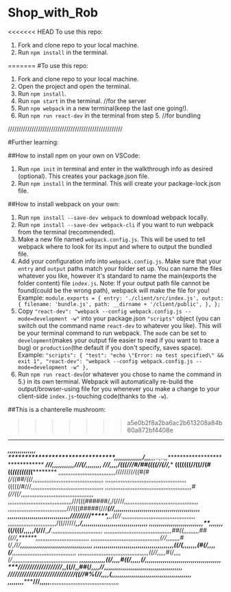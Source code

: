 # Shop_with_Rob

<<<<<<< HEAD
To use this repo:

1. Fork and clone repo to your local machine.
2. Run `npm install` in the terminal.

=======
#To use this repo:

1. Fork and clone repo to your local machine.
2. Open the project and open the terminal.
3. Run `npm install`.
4. Run `npm start` in the terminal. //for the server
5. Run `npm webpack` in a new terminal(keep the last one going!).
7. Run `npm run react-dev` in the terminal from step 5. //for bundling

/////////////////////////////////////////////////////

#Further learning:

##How to install npm on your own on VSCode:
1. Run `npm init` in terminal and enter in the walkthrough info as desired (optional). This creates your package.json file.
2. Run `npm install` in the terminal. This will create your package-lock.json file.

##How to install webpack on your own:
1. Run `npm install --save-dev webpack` to download webpack locally.
2. Run `npm install --save-dev webpack-cli` if you want to run webpack from the terminal (recommended).
3. Make a new file named `webpack.config.js`. This will be used to tell webpack where to look for its input and where to output the bundled file.
4. Add your configuration info into `webpack.config.js`. Make sure that your `entry` and `output` paths match your folder set up. You can name the files whatever you like, however it's standard to name the main(exports the folder content) file `index.js`. Note: If your output path file cannot be found(could be the wrong path), webpack will make the file for you!
  Example:
  `module.exports = {
    entry: './client/src/index.js',
    output: {
      filename: 'bundle.js',
      path: __dirname + '/client/public',
    },
  };`
5. Copy `"react-dev": "webpack --config webpack.config.js --mode=development -w"` into your package.json `"scripts"` object (you can switch out the command name `react-dev` to whatever you like). This will be your terminal command to run webpack. The `mode` can be set to `development`(makes your output file easier to read if you want to trace a bug) or `production`(the default if you don't specify, saves space).
  Example:
  `"scripts": {
    "test": "echo \"Error: no test specified\" && exit 1",
    "react-dev": "webpack --config webpack.config.js --mode=development -w"
  },`
6. Run `npm run react-dev`(or whatever you chose to name the command in 5.) in its own terminal. Webpack will automatically re-build the output/browser-using file for you whenever you make a change to your client-side `index.js`-touching code(thanks to the `-w`).


##This is a chanterelle mushroom:
>>>>>>> a5e0b2f8a2ba6ac2b613208a84b60a872bf4408e
****************************************************************************************************
*********************************************,,,,,,,,,,,,,,*****************************************
********************************,,,,,,,,,,,,,,*/******,,,**,,,..,..,,*******************************
*****************************///*,,,,,,,,,,,///(/*************,,,*,*,,,,****************************
******************************///*,,,,****/(((//*/#/#*#((((//(//********,***************************
********************************(((((((//((//(#((*((((((((*(****************************************
,,,,,,,,,,,,,,,,,,,,,,,,,,,,,,,,,////////*/((#(#(/((##/((*/,,,,,,,,,,,,,,,,,,,,,,,,,,,,,,,,,,,,,,,,,
,,,,,,,,,,,,,,,,,,,,,,,,,,,,,,,,,,,,,,,,,,,,,,,(((((/#///*,,,,,,,,,,,,,,,,,,,,,,,,,,,,,,,,,,,,,,,,,,
,,,,,,,,,,,,,,,,,,,,,,,,,,,,,,,,,,,,,,,,,,,,,,,,,,#(//((/*,,,,,,,,,,,,,,,,,,,,,,,,,,,,,,,,,,,,,,,,,,
,,,,,,,,,,,,,,,,,,,,,,,,,,,,,,,,,,,,,///(((######/,/(////,,,,,,,,,,,,,,,,,,,,,,,,,,,,,,,,,,,,,,,,,,,
,,,,,,,,,,,,,,,,,,,,,,,,,,,,,,,,,,///(((#####(///****(//*,,,,,,,,,,,,,,,,,,,,,,,,,,,,,,,,,,,,,,,,,,,
,,,,,,,,,,,,,,,,,,,,,,,,,,,,,,,/////////*****,****,,((//*.,,,,,,,,,,,,,,,,,,,,,,,,,,,,,,,,,,,,,,,,,,
,,,,,,,,,,,,,,,,,,,,,,,,,,,,/((//////**********,,*/****************,,,,,,,,,,,,,,,,,,,,,,,,,,,,,,,,,
,,,,,,,,,,,,,,,,,,,,,,,,,,,**,,,,,,,*((/(((/,,,,,/(///******,,****/***.,,,,,,,,,,,,,,,,,,,,,,,,,,,,,
,,,,,,,,,,,,,,,,,,,,,,,,,,,,,,,,,,,,,,,##((,,,,,,,,,##((//**,********,,,,,,,,,,,,,,,,,,,,,,,,,,,,,,,
,,,,,,,,,,,,,,,,,,,,,,,,,,,,,,,,,,,,,,,,(//,,,,,,,,*#(/*,/*/*/**,,,,,,,,,,,,,,,,,,,,,,,,,,,,,,,,,,,,
,,,,,,,,,,,,,,,,,,,,,,,,,,,,,,,,,,,,,,,,((/(,,,,,,,(#(/,,,,(/**,,,,,,,,,,,,,,,,,,,,,,,,,,,,,,,,,,,,,
,,,,,,,,,,,,,,,,,,,,,,,,,,,,,,,,,,,,,,,,,((//,,,,,*#(/*,,,,(/*,,,,,,,,,,,,,,,,,,,,,,,,,,,,,,,,,,,,,,
*****************************,,,,,,,,,,,,,((/*,,,,#((/,,,,,(/*,,,,,,,,,,,,,,,,,,,,,,,,,,,,,,,,,,,,,,
****//////////////////*/*****************,,((//,,##(/*,,,,//*,,,,,,,,,,,,,,,,,,,,,,,,,,,,,,,,,,,,,,,
***********/////////////////////////////****((/*/#%(//,,,,(*,,,,,,,,,,,,,,,,,,,,,,,,,,,,,,,,,,,,,,,,
,,,,,,,,************************************///******,,,,,**,,,,,,,,,,,,,,,,,,,,,,,,,,,,,,,,,,,,,,,,
